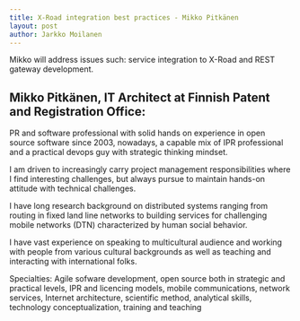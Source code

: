 ```yaml
---
title: X-Road integration best practices - Mikko Pitkänen
layout: post
author: Jarkko Moilanen
---
```


Mikko will address issues such: service integration to X-Road and REST gateway development. 

## Mikko Pitkänen, IT Architect at Finnish Patent and Registration Office:

PR and software professional with solid hands on experience in open source software since 2003, nowadays, a capable mix of IPR professional and a practical devops guy with strategic thinking mindset.

I am driven to increasingly carry project management responsibilities where I find interesting challenges, but always pursue to maintain hands-on attitude with technical challenges.

I have long research background on distributed systems ranging from routing in fixed land line networks to building services for challenging mobile networks (DTN) characterized by human social behavior.

I have vast experience on speaking to multicultural audience and working with people from various cultural backgrounds as well as teaching and interacting with international folks.

Specialties: Agile sofware development, open source both in strategic and practical levels, IPR and licencing models, mobile communications, network services, Internet architecture, scientific method, analytical skills, technology conceptualization, training and teaching
